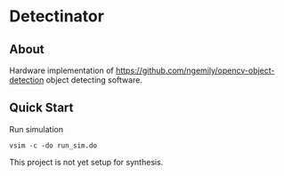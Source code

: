 Detectinator
============

About
-----
Hardware implementation of https://github.com/ngemily/opencv-object-detection
object detecting software.


Quick Start
-----------
Run simulation

    vsim -c -do run_sim.do

This project is not yet setup for synthesis.
